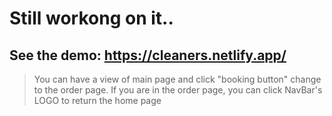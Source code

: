 # Still workong on it..
## See the demo: https://cleaners.netlify.app/
> You can have a view of main page and click "booking button" change to the order page.
> If you are in the order page, you can click NavBar's LOGO to return the home page
